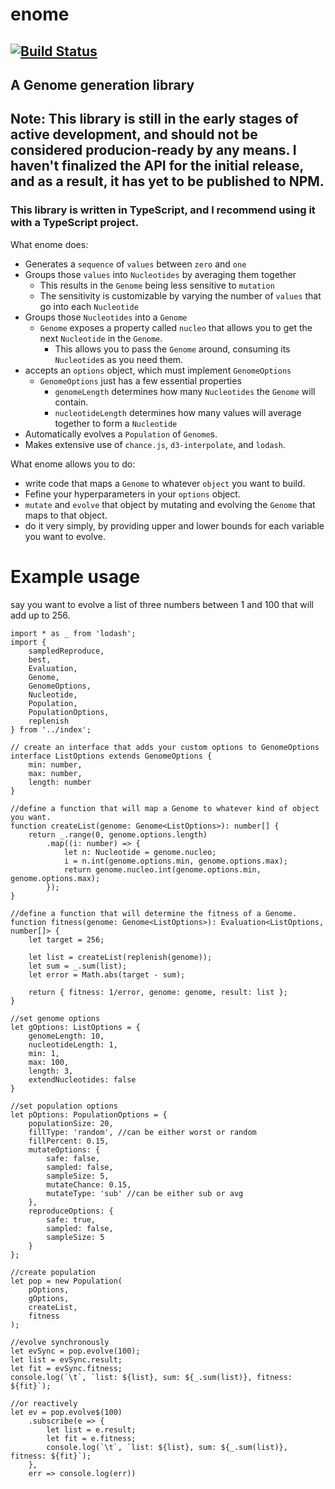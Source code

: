 # enome 
## [![Build Status](https://travis-ci.org/fiberwire/enome.svg?branch=master)](https://travis-ci.org/fiberwire/enome)
## A Genome generation library

## Note: This library is still in the early stages of active development, and should not be considered producion-ready by any means. I haven't finalized the API for the initial release, and as a result, it has yet to be published to NPM.

### This library is written in TypeScript, and I recommend using it with a TypeScript project.

What enome does:
- Generates a `sequence` of `values` between `zero` and `one`
- Groups those `values` into `Nucleotides` by averaging them together
  - This results in the `Genome` being less sensitive to `mutation`
  - The sensitivity is customizable by varying the number of `values` that go into each `Nucleotide`
- Groups those `Nucleotides` into a `Genome`
  - `Genome` exposes a property called `nucleo` that allows you to get the next `Nucleotide` in the `Genome`.
    - This allows you to pass the `Genome` around, consuming its `Nucleotide`s as you need them.
- accepts an `options` object, which must implement `GenomeOptions`
  - `GenomeOptions` just has a few essential properties
    - `genomeLength` determines how many `Nucleotides` the `Genome` will contain.
    - `nucleotideLength` determines how many values will average together to form a `Nucleotide`
- Automatically evolves a `Population` of `Genome`s.
- Makes extensive use of `chance.js`, `d3-interpolate`, and `lodash`.

What enome allows you to do:
 - write code that maps a `Genome` to whatever `object` you want to build.
 - Fefine your hyperparameters in your `options` object.
 - `mutate` and `evolve` that object by mutating and evolving the `Genome` that maps to that object.
 - do it very simply, by providing upper and lower bounds for each variable you want to evolve.


 # Example usage
 say you want to evolve a list of three numbers between 1 and 100 that will add up to 256.

```
import * as _ from 'lodash';
import {
    sampledReproduce,
    best,
    Evaluation,
    Genome,
    GenomeOptions,
    Nucleotide,
    Population,
    PopulationOptions,
    replenish
} from '../index';

// create an interface that adds your custom options to GenomeOptions
interface ListOptions extends GenomeOptions {
    min: number,
    max: number,
    length: number
}

//define a function that will map a Genome to whatever kind of object you want.
function createList(genome: Genome<ListOptions>): number[] {
    return _.range(0, genome.options.length)
        .map((i: number) => {
            let n: Nucleotide = genome.nucleo;
            i = n.int(genome.options.min, genome.options.max);
            return genome.nucleo.int(genome.options.min, genome.options.max);
        });
}

//define a function that will determine the fitness of a Genome.
function fitness(genome: Genome<ListOptions>): Evaluation<ListOptions, number[]> {
    let target = 256;

    let list = createList(replenish(genome));
    let sum = _.sum(list);
    let error = Math.abs(target - sum);
    
    return { fitness: 1/error, genome: genome, result: list };
}

//set genome options
let gOptions: ListOptions = {
    genomeLength: 10,
    nucleotideLength: 1,
    min: 1,
    max: 100,
    length: 3,
    extendNucleotides: false
}

//set population options
let pOptions: PopulationOptions = {
    populationSize: 20,
    fillType: 'random', //can be either worst or random
    fillPercent: 0.15,
    mutateOptions: {
        safe: false,
        sampled: false,
        sampleSize: 5,
        mutateChance: 0.15,
        mutateType: 'sub' //can be either sub or avg
    },
    reproduceOptions: {
        safe: true,
        sampled: false,
        sampleSize: 5
    }
};

//create population
let pop = new Population(
    pOptions,
    gOptions,
    createList,
    fitness
);

//evolve synchronously
let evSync = pop.evolve(100);
let list = evSync.result;
let fit = evSync.fitness;
console.log(`\t`, `list: ${list}, sum: ${_.sum(list)}, fitness: ${fit}`);

//or reactively
let ev = pop.evolve$(100)
    .subscribe(e => {
        let list = e.result;
        let fit = e.fitness;
        console.log(`\t`, `list: ${list}, sum: ${_.sum(list)}, fitness: ${fit}`);
    },
    err => console.log(err))

```

